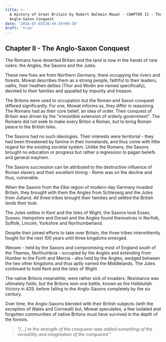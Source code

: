 ```yaml
---
title: >-
  A History of Great Britain by Robert Balmain Mowat - CHAPTER II - The
  Anglo-Saxon Conquest
date: '2018-07-03T20:49:35+09:30'
draft: 'true'
---
```

## Chapter II - The Anglo-Saxon Conquest

The Romans have deserted Britain and the land is now in the hands of new rulers: the Angles, the Saxons and the Jutes.

These new foes are from Northern Germany, there occupying the rivers and forests. Mowat describes them as a strong people, faithful to their leaders, oaths, their heathen deities (Thor and Wodin are named specifically), devoted to their families and appalled by impurity and treason.

The Britons were used to occupation but the Roman and Saxon conquest differed significantly. For one, Mowat informs us, they differ in reasoning. The Romans had as their core belief, an idea of order. Their conquest of Britain was driven by the "irresistible extension of orderly government". The Romans did not seek to make every Briton a Roman, but to bring Roman peace to the British Isles. 

The Saxons had no such ideologies. Their interests were territorial - they had been threatened by famine in their homelands, and thus come with little regard for the existing societal system. Unlike the Romans, the Saxons brought no education or progress but rather a regression to pagan beliefs and general mayhem.

The Saxons succession can be attributed to the destructive influence of Roman slavery and their excellent timing - Rome was on the decline and thus, vulnerable.

When the Saxons from the Elbe region of modern-day Germany invaded Britain, they brought with them the Angles from Schleswig and the Jutes from Jutland. All three tribes brought their families and settled the British lands their took. 

The Jutes settles in Kent and the Isles of Wight, the Saxons took Essex, Sussex, Hampshire and Dorset and the Angles found themselves in Norfolk, Suffolk, Lincoln, Yorkshire and Northumberland.

Despite their joined efforts to take over Britain, the three tribes intermittently fought for the next 100 years until three kingdoms emerged.

Wessex - held by the Saxons and compromising most of England south of the Thames, Northumbria - occupied by the Angles and extending from Humber to the Forth and Mercia - also held by the Angles, wedged  between the two other kingdoms and thus aptly named the Middlelands. The Jutes continued to hold Kent and the Isles of Wight.

The native Britons meanwhile, were rather sick of invaders. Resistance was ultimately futile, but the Britons won one battle, known as the Halleluliah Victory in 429, before falling to the Anglo-Saxons completely by the six century.

Over time, the Anglo-Saxons blended with their British subjects (with the exception of Wales and Cornwall) but, Mowat speculates, a few isolated and forgotten communities of native Britons must have survived in the depth of the forests.

> _"\[...] to the strength of the conqueror was added something of the versatility and imagination of the conquered."_
